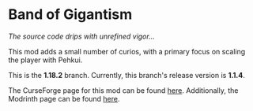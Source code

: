# Band of Gigantism
*The source code drips with unrefined vigor...*

This mod adds a small number of curios, with a primary focus on scaling the player with Pehkui.

This is the **1.18.2** branch. Currently, this branch's release version is **1.1.4**.

The CurseForge page for this mod can be found [here](https://www.curseforge.com/minecraft/mc-mods/band-of-gigantism).
Additionally, the Modrinth page can be found [here](https://modrinth.com/mod/bog).